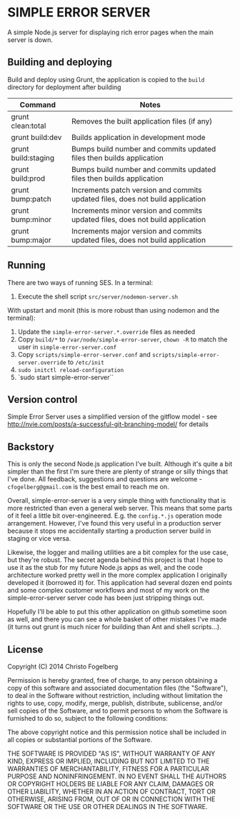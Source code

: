 # SIMPLE ERROR SERVER

A simple Node.js server for displaying rich error pages when the main server is down.

## Building and deploying

Build and deploy using Grunt, the application is copied to the `build` directory for deployment after building

Command             | Notes
--------------------|--------------------------------------------------------------------------------
grunt clean:total   | Removes the built application files (if any)
grunt build:dev     | Builds application in development mode
grunt build:staging | Bumps build number and commits updated files then builds application
grunt build:prod    | Bumps build number and commits updated files then builds application
grunt bump:patch    | Increments patch version and commits updated files, does not build application
grunt bump:minor    | Increments minor version and commits updated files, does not build application
grunt bump:major    | Increments major version and commits updated files, does not build application

## Running

There are two ways of running SES. In a terminal:

1. Execute the shell script `src/server/nodemon-server.sh`

With upstart and monit (this is more robust than using nodemon and the terminal):

1. Update the `simple-error-server.*.override` files as needed
2. Copy `build/*` to `/var/node/simple-error-server`, `chown -R` to match the user in `simple-error-server.conf`
3. Copy `scripts/simple-error-server.conf` and `scripts/simple-error-server.override` to `/etc/init`
4. `sudo initctl reload-configuration`
5. `sudo start simple-error-server``

## Version control

Simple Error Server uses a simplified version of the gitflow model - see
http://nvie.com/posts/a-successful-git-branching-model/ for details

## Backstory

This is only the second Node.js application I've built. Although it's quite a bit simpler than the first I'm
sure there are plenty of strange or silly things that I've done. All feedback, suggestions and questions are
welcome - `cfogelberg@gmail.com` is the best email to reach me on.

Overall, simple-error-server is a very simple thing with functionality that is more restricted than even a
general web server. This means that some parts of it feel a little bit over-engineered. E.g. the `config.*.js`
operation mode arrangement. However, I've found this very useful in a production server because it stops me
accidentally starting a production server build in staging or vice versa.

Likewise, the logger and mailing utilities are a bit complex for the use case, but they're robust. The secret
agenda behind this project is that I hope to use it as the stub for my future Node.js apps as well, and the
code architecture worked pretty well in the more complex application I originally developed it (borrowed it)
for. This application had several dozen end points and some complex customer workflows and most of my work on
the simple-error-server server code has been just stripping things out.

Hopefully I'll be able to put this other application on github sometime soon as well, and there you can see a
whole basket of other mistakes I've made (it turns out grunt is much nicer for building than Ant and shell
scripts...).

## License

Copyright (C) 2014 Christo Fogelberg

Permission is hereby granted, free of charge, to any person obtaining a copy of this software and associated
documentation files (the "Software"), to deal in the Software without restriction, including without limitation
the rights to use, copy, modify, merge, publish, distribute, sublicense, and/or sell copies of the Software,
and to permit persons to whom the Software is furnished to do so, subject to the following conditions:

The above copyright notice and this permission notice shall be included in all copies or substantial portions of
the Software.

THE SOFTWARE IS PROVIDED "AS IS", WITHOUT WARRANTY OF ANY KIND, EXPRESS OR IMPLIED, INCLUDING BUT NOT LIMITED TO
THE WARRANTIES OF MERCHANTABILITY, FITNESS FOR A PARTICULAR PURPOSE AND NONINFRINGEMENT. IN NO EVENT SHALL THE
AUTHORS OR COPYRIGHT HOLDERS BE LIABLE FOR ANY CLAIM, DAMAGES OR OTHER LIABILITY, WHETHER IN AN ACTION OF
CONTRACT, TORT OR OTHERWISE, ARISING FROM, OUT OF OR IN CONNECTION WITH THE SOFTWARE OR THE USE OR OTHER DEALINGS IN THE SOFTWARE.
